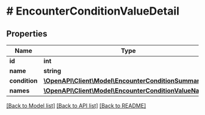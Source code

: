 # # EncounterConditionValueDetail

## Properties

Name | Type | Description | Notes
------------ | ------------- | ------------- | -------------
**id** | **int** |  | [readonly]
**name** | **string** |  |
**condition** | [**\OpenAPI\Client\Model\EncounterConditionSummary**](EncounterConditionSummary.md) |  |
**names** | [**\OpenAPI\Client\Model\EncounterConditionValueName[]**](EncounterConditionValueName.md) |  |

[[Back to Model list]](../../README.md#models) [[Back to API list]](../../README.md#endpoints) [[Back to README]](../../README.md)
